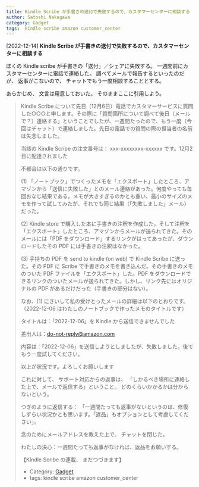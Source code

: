 ```yaml
---
title: Kindle Scribe が手書きの送付で失敗するので、カスタマーセンターに相談する
author: Satoshi Nakagawa
category: Gadget
tags:  kindle scribe amazon customer_center
---
```


[2022-12-14] **Kindle Scribe が手書きの送付で失敗するので、カスタマーセンターに相談する** 

 ぼくの Kindle scribe が手書きの「送付」／シェアに失敗する。
一週間前にカスタマーセンターに電話で連絡した。
調べてメールで報告するといったのだが、
返事がこないので、
チャットでもう一度相談することとする。

 あらかじめ、
文言は用意しておいた。
そのままここに引用しよう。

<BLOCKQUOTE>

 Kindle Scribe について先日（12月6日）電話でカスタマーサービスに質問した○○○と申します。その際に「質問箇所について調べて後日（メールで？）連絡する」ということでしたが、一週間たったので、もう一度（今回はチャット）で連絡しました。先日の電話での質問の際の担当者の名前は失念しました。

 当該の Kindle Scribe の注文番号は： xxx-xxxxxxxx-xxxxxx
 です。12月2日に配達されました

 不都合は以下の通りです。

 (1) 「ノートブック」でつくったメモを「エクスポート」したところ、アマゾンから「送信に失敗した」とのメール連絡があった。何度やっても毎回おなじ結果である。メモが大きすぎるのかとも重い、最小のサイズのメモを作って試してみたが、それでも同じ結果（「失敗しました」メール）だった。

 (2) Kindle store で購入した本に手書きの注釈を作成した。そして注釈を「エクスポート」したところ、アマゾンからメールが送られてきた。そのメールには「PDF をダウンロード」するリンクがはってあったが、ダウンロードしたその PDF には手書きの注釈はなかった。

 (3)  手持ちの PDF を send to kindle (on web) で Kindle Scribe に送った。その PDF に Scribe で手書きのメモを書き込んだ。その手書きのメモのついた PDF ファイルを「エクスポート」した。PDF をダウンロードできるリンクのついたメールが送られてきた。しかし、リンク先にはオリジナルの PDF があるだけだった（手書きの部分はない）。

 なお、(1) にさいして私の受けとったメールの詳細は以下のとおりです。（2022-12-06 はわたしのノートブックで作ったメモのタイトルです）

 タイトルは：「2022-12-06」を Kindle から送信できませんでした

 差出人は：do-not-reply@amazon.com

 内容は：「2022-12-06」を送信しようとしましたが、失敗しました。後でもう一度試してください。

 以上が状況です。よろしくお願いします

</BLOCKQOUTE>

 これに対して、
サポート対応からの返事は、
「しかるべき場所に連絡した上で、メールで返信する」ということ。
どのくらいかかるかは分からないという。

 つぎのように返信する：
「一週間たっても返事がないというのは、修復しずらい状況かとも思います。「返品」もオプションとして考慮してください」。

 念のためにメールアドレスを教えた上で、
チャットを閉じた。

 わたしの決心：一週間たっても返事がなければ、返品をお願いする。

 【Kindle Scribe の連載、 まだつづきます】

- Category: [Gadget](https://merapano.github.io/categories.html#Gadget)
- tags:  kindle scribe amazon customer_center
